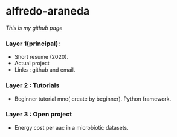 # alfredo-araneda

*This is my github page* 

### Layer  1(principal): 
* Short resume (2020).
* Actual project 
* Links : github and email.

### Layer 2 : Tutorials

* Beginner tutorial mne( create by  beginner). Python framework.

### Layer 3 : Open project

* Energy cost per aac in a microbiotic datasets.
